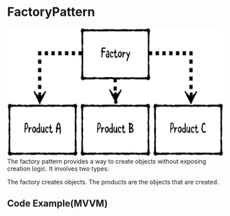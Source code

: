 # FactoryPattern    

<img src="https://github.com/YamamotoDesu/FactoryPattern/blob/main/Factory.playground/Resources/Factory_Diagram.png" width="600" height="300">
The factory pattern provides a way to create objects without exposing creation logic. It involves two types:

The factory creates objects.
The products are the objects that are created.

## Code Example(MVVM)
```swift
```
